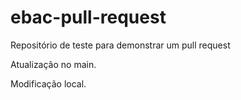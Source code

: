 # ebac-pull-request
Repositório de teste para demonstrar um pull request

Atualização no main.

Modificação local.
